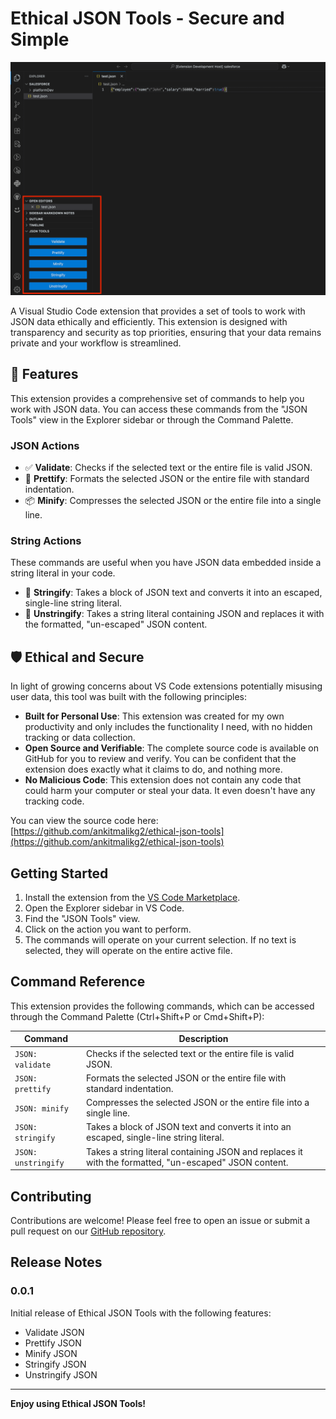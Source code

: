 # Ethical JSON Tools - Secure and Simple

![Ethical JSON Tools](https://raw.githubusercontent.com/ankitmalikg2/ethical-json-tools/main/images/json_tools_image.png)

A Visual Studio Code extension that provides a set of tools to work with JSON data ethically and efficiently. This extension is designed with transparency and security as top priorities, ensuring that your data remains private and your workflow is streamlined.

## 🚀 Features

This extension provides a comprehensive set of commands to help you work with JSON data. You can access these commands from the "JSON Tools" view in the Explorer sidebar or through the Command Palette.

### JSON Actions

*   ✅ **Validate**: Checks if the selected text or the entire file is valid JSON.
*   🎨 **Prettify**: Formats the selected JSON or the entire file with standard indentation.
*   📦 **Minify**: Compresses the selected JSON or the entire file into a single line.

### String Actions

These commands are useful when you have JSON data embedded inside a string literal in your code.

*   📜 **Stringify**: Takes a block of JSON text and converts it into an escaped, single-line string literal.
*   📝 **Unstringify**: Takes a string literal containing JSON and replaces it with the formatted, "un-escaped" JSON content.

## 🛡️ Ethical and Secure

In light of growing concerns about VS Code extensions potentially misusing user data, this tool was built with the following principles:

*   **Built for Personal Use**: This extension was created for my own productivity and only includes the functionality I need, with no hidden tracking or data collection.
*   **Open Source and Verifiable**: The complete source code is available on GitHub for you to review and verify. You can be confident that the extension does exactly what it claims to do, and nothing more.
*   **No Malicious Code**: This extension does not contain any code that could harm your computer or steal your data. It even doesn't have any tracking code.

You can view the source code here: [https://github.com/ankitmalikg2/ethical-json-tools](https://github.com/ankitmalikg2/ethical-json-tools)

## Getting Started

1.  Install the extension from the [VS Code Marketplace](https://marketplace.visualstudio.com/items?itemName=AnkitMalikTools.ethical-json-tools).
2.  Open the Explorer sidebar in VS Code.
3.  Find the "JSON Tools" view.
4.  Click on the action you want to perform.
5.  The commands will operate on your current selection. If no text is selected, they will operate on the entire active file.

## Command Reference

This extension provides the following commands, which can be accessed through the Command Palette (Ctrl+Shift+P or Cmd+Shift+P):

| Command | Description |
| --- | --- |
| `JSON: validate` | Checks if the selected text or the entire file is valid JSON. |
| `JSON: prettify` | Formats the selected JSON or the entire file with standard indentation. |
| `JSON: minify` | Compresses the selected JSON or the entire file into a single line. |
| `JSON: stringify` | Takes a block of JSON text and converts it into an escaped, single-line string literal. |
| `JSON: unstringify` | Takes a string literal containing JSON and replaces it with the formatted, "un-escaped" JSON content. |

## Contributing

Contributions are welcome! Please feel free to open an issue or submit a pull request on our [GitHub repository](https.github.com/ankitmalikg2/ethical-json-tools).

## Release Notes

### 0.0.1

Initial release of Ethical JSON Tools with the following features:
- Validate JSON
- Prettify JSON
- Minify JSON
- Stringify JSON
- Unstringify JSON

---

**Enjoy using Ethical JSON Tools!**
